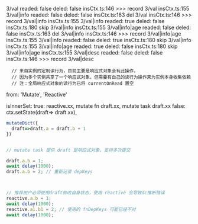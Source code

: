 3/val readed: false deled: false
insCtx.ts:146 >>> record 3/val
insCtx.ts:155 3/val|info readed: false deled: false
insCtx.ts:163 del 3/val 
insCtx.ts:146 >>> record 3/val|info
insCtx.ts:155 3/val|info readed: true deled: false
insCtx.ts:180 skip 3/val|info
insCtx.ts:155 3/val|info|age readed: false deled: false
insCtx.ts:163 del 3/val|info 
insCtx.ts:146 >>> record 3/val|info|age
insCtx.ts:155 3/val|info readed: false deled: true
insCtx.ts:180 skip 3/val|info
insCtx.ts:155 3/val|info|age readed: true deled: false
insCtx.ts:180 skip 3/val|info|age
insCtx.ts:155 3/val|desc readed: false deled: false
insCtx.ts:146 >>> record 3/val|desc

      // 来自实例的定制读行为，目前主要是响应式对象会有此操作，
      // 因为多个实例共享了一个响应式对象，但需要有自己的读行为操作来为实例本身收集依赖
      // 注：全局响应式对象的读行为已将 currentOnRead 置空


from: 'Mutate', 'Reactive'

isInnerSet: 
true: reactive.xx, mutate fn draft.xx, mutate task draft.xx
false: ctx.setState(draft=> draft.xx), 


```ts
mutateDict({
  draft=>draft.a = draft.b + 1
})


// mutate task 提供 draft 是响应式对象，支持多次提交

draft.a.b = 1;
await delay(1000);
draft.a.b = 2; // 重新记录 depKeys



// 推荐用户必须使用draft修改自身状态，使用 reactive 会导致dc推断错误
reactive.a.b = 1;
await delay(1000);
reactive.a1.b1 = 2; // 使用的 fnDepKeys 可能已经不对
await delay(1000);
```


```

```